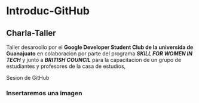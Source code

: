 # Introduc-GitHub

## Charla-Taller

Taller desaroollo por el **Google Developer Student Club de la universida de Guanajuato** en colaboracion por parte del programa _**SKILL FOR WOMEN IN TECH**_ y junto a _**BRITISH COUNCIL**_ para la capacitacion de un grupo de estudiantes y profesores de la casa de estudios,

 Sesion de GitHub

### Insertaremos una imagen